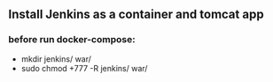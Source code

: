 ## Install Jenkins as a container and tomcat app  
### before run docker-compose:
 * mkdir jenkins/ war/
 * sudo chmod +777 -R jenkins/ war/

